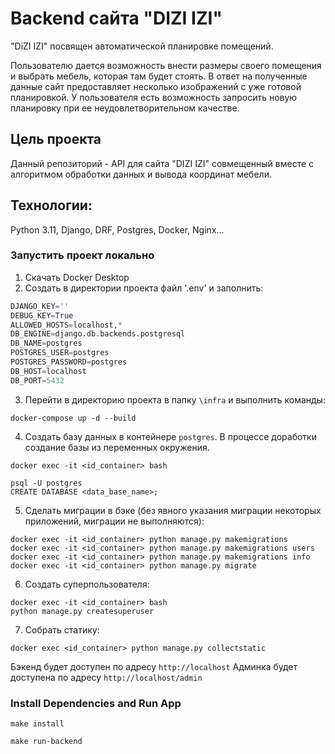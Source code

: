 # Backend сайта "DIZI IZI"

"DiZI IZI" посвящен автоматической планировке помещений.

Пользователю дается возможность внести размеры своего помещения и выбрать мебель, которая там будет стоять. В ответ на полученные данные сайт предоставляет несколько
изображений с уже готовой планировкой. У пользователя есть возможность запросить новую планировку при ее неудовлетворительном качестве.

## Цель проекта

Данный репозиторий - API для сайта "DIZI IZI" совмещенный вместе с алгоритмом обработки данных и вывода координат мебели.

## Технологии:
Python 3.11, Django, DRF, Postgres, Docker, Nginx...

### Запустить проект локально
1. Скачать Docker Desktop
2. Создать в директории проекта файл '.env' и заполнить:
```python
DJANGO_KEY=''
DEBUG_KEY=True
ALLOWED_HOSTS=localhost,*
DB_ENGINE=django.db.backends.postgresql
DB_NAME=postgres
POSTGRES_USER=postgres
POSTGRES_PASSWORD=postgres
DB_HOST=localhost
DB_PORT=5432
```
3. Перейти в директорию проекта в папку `\infra` и выполнить команды:
```
docker-compose up -d --build
```
4. Создать базу данных в контейнере `postgres`. В процессе доработки создание базы из переменных окружения.
```
docker exec -it <id_container> bash
```
```postgresql
psql -U postgres
CREATE DATABASE <data_base_name>;
```
5. Сделать миграции в бэке (без явного указания миграции некоторых приложений, миграции не выполняются):
```
docker exec -it <id_container> python manage.py makemigrations
docker exec -it <id_container> python manage.py makemigrations users
docker exec -it <id_container> python manage.py makemigrations info
docker exec -it <id_container> python manage.py migrate
```
6. Создать суперпользователя:
```
docker exec -it <id_container> bash
python manage.py createsuperuser
```
7. Собрать статику:
```
docker exec <id_container> python manage.py collectstatic
```

Бэкенд будет доступен по адресу `http://localhost`
Админка будет доступена по адресу `http://localhost/admin`
### Install Dependencies and Run App

```
make install
```

```
make run-backend
```
